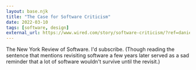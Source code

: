 ```yaml
---
layout: base.njk
title: "The Case for Software Criticism"
date: 2022-03-10
tags: [software, design]
external_url: https://www.wired.com/story/software-criticism/?ref=daniel.pizza
---
```

The New York Review of Software. I'd subscribe. (Though reading the sentence that mentions revisiting software a few years later served as a sad reminder that a lot of software wouldn't survive until the revisit.)